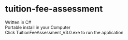 # tuition-fee-assessment
Written in C#<br/>
Portable install in your Computer<br/>
Click TuitionFeeAssessment_V3.0.exe to run the application
